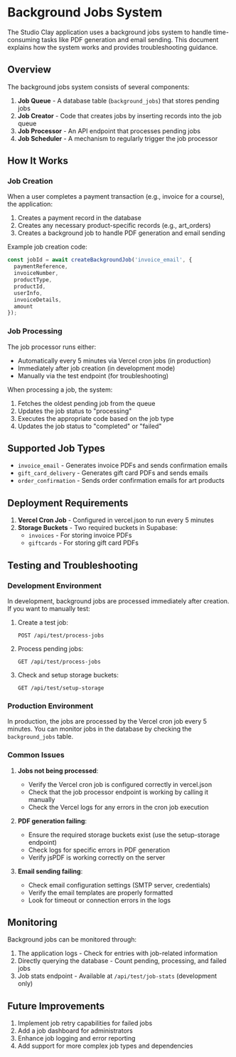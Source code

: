 # Background Jobs System

The Studio Clay application uses a background jobs system to handle time-consuming tasks like PDF generation and email sending. This document explains how the system works and provides troubleshooting guidance.

## Overview

The background jobs system consists of several components:

1. **Job Queue** - A database table (`background_jobs`) that stores pending jobs
2. **Job Creator** - Code that creates jobs by inserting records into the job queue
3. **Job Processor** - An API endpoint that processes pending jobs
4. **Job Scheduler** - A mechanism to regularly trigger the job processor

## How It Works

### Job Creation

When a user completes a payment transaction (e.g., invoice for a course), the application:

1. Creates a payment record in the database
2. Creates any necessary product-specific records (e.g., art_orders)
3. Creates a background job to handle PDF generation and email sending

Example job creation code:

```typescript
const jobId = await createBackgroundJob('invoice_email', {
  paymentReference,
  invoiceNumber,
  productType,
  productId,
  userInfo,
  invoiceDetails,
  amount
});
```

### Job Processing

The job processor runs either:
- Automatically every 5 minutes via Vercel cron jobs (in production)
- Immediately after job creation (in development mode)
- Manually via the test endpoint (for troubleshooting)

When processing a job, the system:
1. Fetches the oldest pending job from the queue
2. Updates the job status to "processing"
3. Executes the appropriate code based on the job type
4. Updates the job status to "completed" or "failed"

## Supported Job Types

- `invoice_email` - Generates invoice PDFs and sends confirmation emails
- `gift_card_delivery` - Generates gift card PDFs and sends emails
- `order_confirmation` - Sends order confirmation emails for art products

## Deployment Requirements

1. **Vercel Cron Job** - Configured in vercel.json to run every 5 minutes
2. **Storage Buckets** - Two required buckets in Supabase:
   - `invoices` - For storing invoice PDFs
   - `giftcards` - For storing gift card PDFs

## Testing and Troubleshooting

### Development Environment

In development, background jobs are processed immediately after creation. If you want to manually test:

1. Create a test job:
   ```
   POST /api/test/process-jobs
   ```

2. Process pending jobs:
   ```
   GET /api/test/process-jobs
   ```

3. Check and setup storage buckets:
   ```
   GET /api/test/setup-storage
   ```

### Production Environment

In production, the jobs are processed by the Vercel cron job every 5 minutes. You can monitor jobs in the database by checking the `background_jobs` table.

### Common Issues

1. **Jobs not being processed**:
   - Verify the Vercel cron job is configured correctly in vercel.json
   - Check that the job processor endpoint is working by calling it manually
   - Check the Vercel logs for any errors in the cron job execution

2. **PDF generation failing**:
   - Ensure the required storage buckets exist (use the setup-storage endpoint)
   - Check logs for specific errors in PDF generation
   - Verify jsPDF is working correctly on the server

3. **Email sending failing**:
   - Check email configuration settings (SMTP server, credentials)
   - Verify the email templates are properly formatted
   - Look for timeout or connection errors in the logs

## Monitoring

Background jobs can be monitored through:

1. The application logs - Check for entries with job-related information
2. Directly querying the database - Count pending, processing, and failed jobs
3. Job stats endpoint - Available at `/api/test/job-stats` (development only)

## Future Improvements

1. Implement job retry capabilities for failed jobs
2. Add a job dashboard for administrators
3. Enhance job logging and error reporting
4. Add support for more complex job types and dependencies 